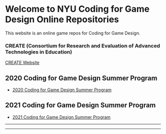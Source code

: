 # Welcome to NYU Coding for Game Design Online Repositories

This website is an online game repos for Coding for Game Design.

### CREATE (Consortium for Research and Evaluation of Advanced Technologies in Education) 


[CREATE Website](https://create.nyu.edu/)


## 2020 Coding for Game Design Summer Program 

+ [2020 Coding for Game Design Summer Program](https://nyu-c4gd.github.io/nyu-c4gd/2020/)

## 2021 Coding for Game Design Summer Program 

+ [2021 Coding for Game Design Summer Program](https://nyu-c4gd.github.io/nyu-c4gd/2021/)
----

****
